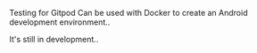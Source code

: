 Testing for Gitpod Can be used with Docker to create an Android development environment..

It's still in development..
